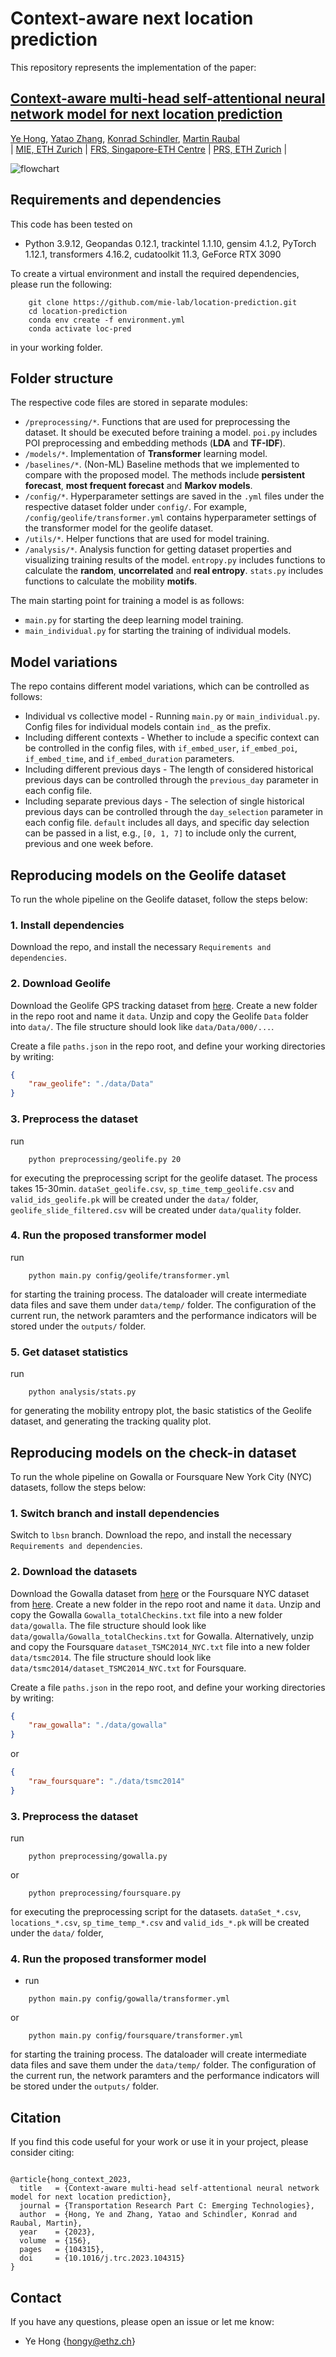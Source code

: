 # Context-aware next location prediction

This repository represents the implementation of the paper:

## [Context-aware multi-head self-attentional neural network model for next location prediction](https://arxiv.org/abs/2212.01953)
[Ye Hong](https://hongyeehh.github.io/), [Yatao Zhang](https://frs.ethz.ch/people/researchers/yatao-zhang.html), [Konrad Schindler](https://prs.igp.ethz.ch/group/people/person-detail.schindler.html), [Martin Raubal](https://raubal.ethz.ch/)\
| [MIE, ETH Zurich](https://gis.ethz.ch/en/) | [FRS, Singapore-​ETH Centre](https://frs.ethz.ch/) | [PRS, ETH Zurich](https://prs.igp.ethz.ch/) |

![flowchart](fig/1_overview_flowchart.png?raw=True)

## Requirements and dependencies
This code has been tested on

- Python 3.9.12, Geopandas 0.12.1, trackintel 1.1.10, gensim 4.1.2, PyTorch 1.12.1, transformers 4.16.2, cudatoolkit 11.3, GeForce RTX 3090

To create a virtual environment and install the required dependencies, please run the following:
```shell
    git clone https://github.com/mie-lab/location-prediction.git
    cd location-prediction
    conda env create -f environment.yml
    conda activate loc-pred
```
in your working folder.

## Folder structure
The respective code files are stored in separate modules:
- `/preprocessing/*`. Functions that are used for preprocessing the dataset. It should be executed before training a model. `poi.py` includes POI preprocessing and embedding methods (**LDA** and **TF-IDF**).
- `/models/*`. Implementation of **Transformer** learning model.  
- `/baselines/*`. (Non-ML) Baseline methods that we implemented to compare with the proposed model. The methods include **persistent forecast**, **most frequent forecast** and **Markov models**. 
- `/config/*`. Hyperparameter settings are saved in the `.yml` files under the respective dataset folder under `config/`. For example, `/config/geolife/transformer.yml` contains hyperparameter settings of the transformer model for the geolife dataset. 
- `/utils/*`. Helper functions that are used for model training. 
- `/analysis/*`. Analysis function for getting dataset properties and visualizing training results of the model. `entropy.py` includes functions to calculate the **random**, **uncorrelated** and **real entropy**. `stats.py` includes functions to calculate the mobility **motifs**.

The main starting point for training a model is as follows:
- `main.py` for starting the deep learning model training. 
- `main_individual.py` for starting the training of individual models. 

## Model variations

The repo contains different model variations, which can be controlled as follows:

- Individual vs collective model - Running `main.py` or `main_individual.py`. Config files for individual models contain `ind_` as the prefix.
- Including different contexts - Whether to include a specific context can be controlled in the config files, with `if_embed_user`, `if_embed_poi`, `if_embed_time`, and `if_embed_duration` parameters.
- Including different previous days - The length of considered historical previous days can be controlled through the `previous_day` parameter in each config file.
- Including separate previous days - The selection of single historical previous days can be controlled through the `day_selection` parameter in each config file. `default` includes all days, and specific day selection can be passed in a list, e.g., `[0, 1, 7]` to include only the current, previous and one week before.

## Reproducing models on the Geolife dataset
To run the whole pipeline on the Geolife dataset, follow the steps below:

### 1. Install dependencies 
Download the repo, and install the necessary `Requirements and dependencies`.

### 2. Download Geolife 
Download the Geolife GPS tracking dataset from [here](https://www.microsoft.com/en-us/download/details.aspx?id=52367). Create a new folder in the repo root and name it `data`. Unzip and copy the Geolife `Data` folder into `data/`. The file structure should look like `data/Data/000/...`.

Create a file `paths.json` in the repo root, and define your working directories by writing:

```json
{
    "raw_geolife": "./data/Data"
}
```

### 3. Preprocess the dataset
run 
```shell
    python preprocessing/geolife.py 20
```
for executing the preprocessing script for the geolife dataset. The process takes 15-30min. `dataSet_geolife.csv`, `sp_time_temp_geolife.csv` and `valid_ids_geolife.pk` will be created under the `data/` folder, `geolife_slide_filtered.csv` will be created under `data/quality` folder.

### 4. Run the proposed transformer model
run 
```shell
    python main.py config/geolife/transformer.yml
```
for starting the training process. The dataloader will create intermediate data files and save them under `data/temp/` folder. The configuration of the current run, the network paramters and the performance indicators will be stored under the `outputs/` folder.

### 5. Get dataset statistics
run 
```shell
    python analysis/stats.py
```
for generating the mobility entropy plot, the basic statistics of the Geolife dataset, and generating the tracking quality plot. 

## Reproducing models on the check-in dataset
To run the whole pipeline on Gowalla or Foursquare New York City (NYC) datasets, follow the steps below:

### 1. Switch branch and install dependencies 
Switch to `lbsn` branch. Download the repo, and install the necessary `Requirements and dependencies`.

### 2. Download the datasets 
Download the Gowalla dataset from [here](https://snap.stanford.edu/data/loc-gowalla.html) or the Foursquare NYC dataset from [here](https://sites.google.com/site/yangdingqi/home/foursquare-dataset). Create a new folder in the repo root and name it `data`.  Unzip and copy the Gowalla `Gowalla_totalCheckins.txt` file into a new folder `data/gowalla`. The file structure should look like `data/gowalla/Gowalla_totalCheckins.txt` for Gowalla. Alternatively, unzip and copy the Foursquare `dataset_TSMC2014_NYC.txt` file into a new folder `data/tsmc2014`. The file structure should look like `data/tsmc2014/dataset_TSMC2014_NYC.txt` for Foursquare.


Create a file `paths.json` in the repo root, and define your working directories by writing:
```json
{
    "raw_gowalla": "./data/gowalla"
}
```
or
```json
{
    "raw_foursquare": "./data/tsmc2014"
}
```

### 3. Preprocess the dataset

run 
```shell
    python preprocessing/gowalla.py
```
or 
```shell
    python preprocessing/foursquare.py
```
for executing the preprocessing script for the datasets. `dataSet_*.csv`, `locations_*.csv`, `sp_time_temp_*.csv` and `valid_ids_*.pk` will be created under the `data/` folder, 

### 4. Run the proposed transformer model
- run 
```shell
    python main.py config/gowalla/transformer.yml
```
or
```shell
    python main.py config/foursquare/transformer.yml
```

for starting the training process. The dataloader will create intermediate data files and save them under the `data/temp/` folder. The configuration of the current run, the network paramters and the performance indicators will be stored under the `outputs/` folder.

## Citation
If you find this code useful for your work or use it in your project, please consider citing:

```shell

@article{hong_context_2023,
  title   = {Context-aware multi-head self-attentional neural network model for next location prediction},
  journal = {Transportation Research Part C: Emerging Technologies},
  author  = {Hong, Ye and Zhang, Yatao and Schindler, Konrad and Raubal, Martin},
  year    = {2023},
  volume  = {156},
  pages   = {104315},
  doi     = {10.1016/j.trc.2023.104315}
}

```

## Contact
If you have any questions, please open an issue or let me know: 
- Ye Hong {hongy@ethz.ch}
